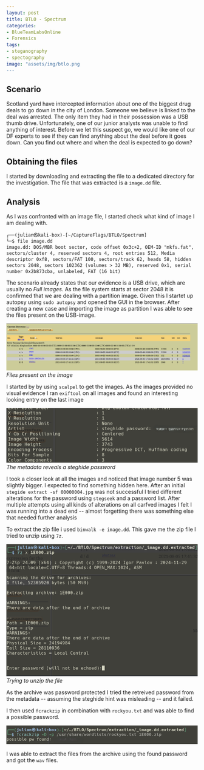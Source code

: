 ```yaml
---
layout: post
title: BTLO - Spectrum
categories:
- BlueTeamLabsOnline
- Forensics
tags:
- steganography
- spectography
image: "assets/img/btlo.png
---
```

## Scenario
Scotland yard have intercepted information about one of the biggest drug deals to go down in the city of London. Someone we believe is linked to the deal was arrested. The only item they had in their possession was a USB thumb drive. Unfortunately, one of our junior analysts was unable to find anything of interest. Before we let this suspect go, we would like one of our DF experts to see if they can find anything about the deal before it goes down. Can you find out where and when the deal is expected to go down? 

## Obtaining the files
I started by downloading and extracting the file to a dedicated directory for the investigation.
The file that was extracted is a `image.dd` file.

## Analysis
As I was confronted with an image file, I started check what kind of image I am dealing with.

```shell
┌──(julian㉿kali-box)-[~/CaptureFlags/BTLO/Spectrum]
└─$ file image.dd                                             
image.dd: DOS/MBR boot sector, code offset 0x3c+2, OEM-ID "mkfs.fat", sectors/cluster 4, reserved sectors 4, root entries 512, Media descriptor 0xf8, sectors/FAT 100, sectors/track 62, heads 58, hidden sectors 2048, sectors 102362 (volumes > 32 MB), reserved 0x1, serial number 0x2b873cba, unlabeled, FAT (16 bit)
```

The scenario already states that our evidence is a USB drive, which are usually no *Full images*.
As the file system starts at sector 2048 it is confirmed that we are dealing with a partition image. 
Given this I startet up autopsy using `sudo autopsy` and opened the GUI in the browser. After creating a new case and importing the image as partition I was able to see the files
present on the USB-image.

![File Analysis of the image](/assets/img/BTLO_Spectrum/Autopsy.png)
*Files present on the image*

I started by by using `scalpel` to get the images.
As the images provided no visual evidence I ran `exiftool` on all images and found an interesting looking entry on the last image

![Steghide Password](/assets/img/BTLO_Spectrum/SteghidePassword.png)
*The metadata reveals a steghide password*

I took a closer look at all the images and noticed that image number 5 was slightly bigger. I expected to find something hidden here.
After an initial `stegide extract -sf 00000004.jpg` was not successful I tried different alterations for the password using `stegseek` and
a password list.
After multiple attempts using all kinds of alterations on all carfved images I felt I was running into a dead end -- almost forgetting there was 
something else that needed further analysis

To extract the zip file i used `binwalk -e image.dd`. This gave me the zip file I tried to unzip using `7z`.

![7Zip Extraction](/assets/img/BTLO_Spectrum/7zip.png)
*Trying to unzip the file*

As the archive was password protected I tried the retreived password from the metadata -- assuming the steghide hint was misleading -- 
and it failed.

I then used `fcrackzip` in combination with `rockyou.txt` and was able to find a possible password.

![fcrackzip](/assets/img/BTLO_Spectrum/fcrack.png)

I was able to extract the files from the archive using the found password and got the `wav` files.
